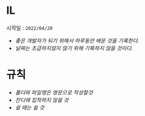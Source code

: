 # IL
시작일 : `2022/04/20`
* _좋은 개발자가 되기 위해서 하루동안 배운 것을 기록한다._
* _날짜는 조급하지않지 않기 위해 기록하지 않을 것이다._
# 규칙
* _폴더와 파일명은 영문으로 작성할것_
* _잔디에 집착하지 않을 것_
* _쉴 때는 쉴 것_